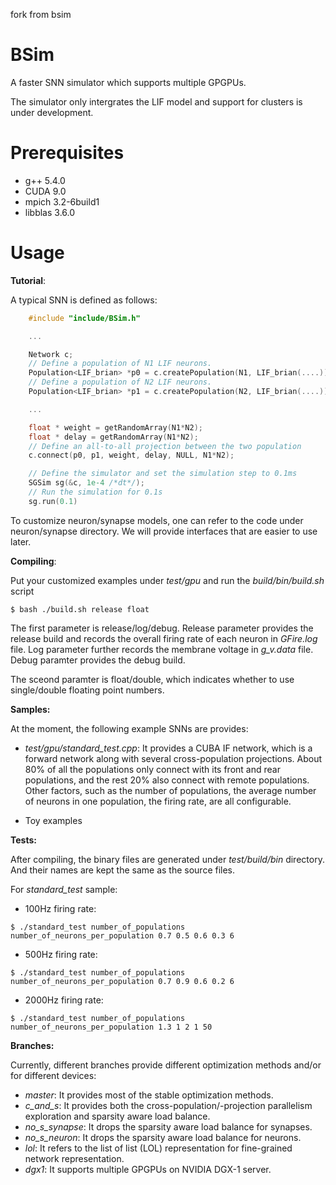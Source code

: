 fork from bsim

# BSim

A faster SNN simulator which supports multiple GPGPUs. 

The simulator only intergrates the LIF model and support for clusters is under development.

# Prerequisites

- g++ 5.4.0
- CUDA 9.0 
- mpich 3.2-6build1
- libblas 3.6.0

# Usage

**Tutorial**:

A typical SNN is defined as follows:

```c
	#include "include/BSim.h"

	...

	Network c;
	// Define a population of N1 LIF neurons.
	Population<LIF_brian> *p0 = c.createPopulation(N1, LIF_brian(....));
	// Define a population of N2 LIF neurons.
	Population<LIF_brian> *p1 = c.createPopulation(N2, LIF_brian(....));

	...

	float * weight = getRandomArray(N1*N2);
	float * delay = getRandomArray(N1*N2);
	// Define an all-to-all projection between the two population
	c.connect(p0, p1, weight, delay, NULL, N1*N2);

	// Define the simulator and set the simulation step to 0.1ms
	SGSim sg(&c, 1e-4 /*dt*/);
	// Run the simulation for 0.1s
	sg.run(0.1)

```

To customize neuron/synapse models, one can refer to the code under neuron/synapse directory. We will provide interfaces that are easier to use later.



**Compiling**:

Put your customized examples under *test/gpu* and run the *build/bin/build.sh* script

    $ bash ./build.sh release float

The first parameter is release/log/debug. Release parameter provides the release build and records the overall firing rate of each neuron in *GFire.log* file. Log parameter further records the membrane voltage in *g\_v.data* file. Debug paramter provides the debug build. 

The sceond paramter is float/double, which indicates whether to use single/double floating point numbers.

**Samples:**

At the moment, the following example SNNs are provides:

- *test/gpu/standard\_test.cpp*: It provides a CUBA IF network, which is a forward network along with several cross-population projections. About 80\% of all the populations only connect with its front and rear populations, and the rest 20\% also connect with remote populations. Other factors, such as the number of populations, the average number of neurons in one population, the firing rate, are all configurable.

- Toy examples

**Tests:**

After compiling, the binary files are generated under *test/build/bin* directory. And their names are kept the same as the source files.

For *standard\_test* sample:

- 100Hz firing rate:

```
$ ./standard_test number_of_populations number_of_neurons_per_population 0.7 0.5 0.6 0.3 6
```

- 500Hz firing rate:

```
$ ./standard_test number_of_populations number_of_neurons_per_population 0.7 0.9 0.6 0.2 6
```

- 2000Hz firing rate:

```
$ ./standard_test number_of_populations number_of_neurons_per_population 1.3 1 2 1 50
```

**Branches:**

Currently, different branches provide different optimization methods and/or for different devices:

- *master*: It provides most of the stable optimization methods.
- *c_and_s*: It provides both the cross-population/-projection parallelism exploration and sparsity aware load balance.
- *no_s_synapse*: It drops the sparsity aware load balance for synapses.
- *no_s_neuron*: It drops the sparsity aware load balance for neurons.
- *lol*: It refers to the list of list (LOL) representation for fine-grained network representation.
- *dgx1*: It supports multiple GPGPUs on NVIDIA DGX-1 server. 

